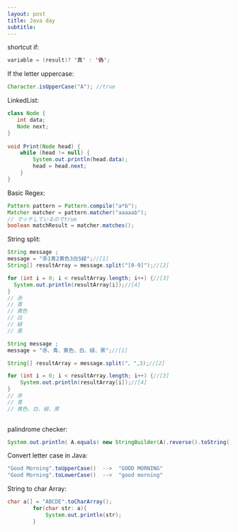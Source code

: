 ```yaml
---
layout: post
title: Java day
subtitle: 
---
```


shortcut if:
```java
variable = (result)? '真' : '偽';
```

If the letter uppercase:
```java
Character.isUpperCase("A"); //true
```

LinkedList:
```java
class Node {
   int data;
   Node next;
}
  
void Print(Node head) {
    while (head != null) {
        System.out.println(head.data);
        head = head.next;
    } 
}
```

Basic Regex:
```java
Pattern pattern = Pattern.compile("a*b");
Matcher matcher = pattern.matcher("aaaaab");
// マッチしているのでtrue
boolean matchResult = matcher.matches();
```

String split:
```java
String message ; 
message = "赤1青2黄色3白5緑";//[1]
String[] resultArray = message.split("[0-9]");//[2]

for (int i = 0; i < resultArray.length; i++) {//[3]
  System.out.println(resultArray[i]);//[4]
}
// 赤
// 青
// 黄色
// 白
// 緑
// 黒

String message ; 
message = "赤、青、黄色、白、緑、黒";//[1]

String[] resultArray = message.split("、",3);//[2]

for (int i = 0; i < resultArray.length; i++) {//[3]
    System.out.println(resultArray[i]);//[4]
}
// 赤
// 青
// 黄色、白、緑、黒
        
```


palindrome checker:
```java
System.out.println( A.equals( new StringBuilder(A).reverse().toString()) ? "Yes" : "No" );
```

Convert letter case in Java:
```java
"Good Morning".toUpperCase()  -->  "GOOD MORNING"
"Good Morning".toLowerCase()  -->  "good morning"

```

String to char Array:
```java
char a[] = "ABCDE".toCharArray();
        for(char str: a){
            System.out.println(str);
        }
```  

